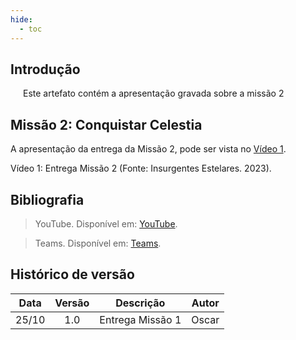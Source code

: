 ```yaml
---
hide:
  - toc
---
```


## Introdução

<p style="text-align:justify; text-indent:20px;">
Este artefato contém a apresentação gravada sobre a missão 2
</p>


## Missão 2: Conquistar Celestia

A apresentação da entrega da Missão 2, pode ser vista no [Vídeo 1]().


Vídeo 1: Entrega Missão 2 (Fonte: Insurgentes Estelares. 2023). 




## Bibliografia

> YouTube. Disponível em: [YouTube](https://www.youtube.com).

> Teams. Disponível em: [Teams](https://teams.microsoft.com). 



## Histórico de versão

| Data  | Versão | Descrição        | Autor  |
| :---: | :----: | ---------------- | ------ |
| 25/10 |  1.0   | Entrega Missão 1 | Oscar |
